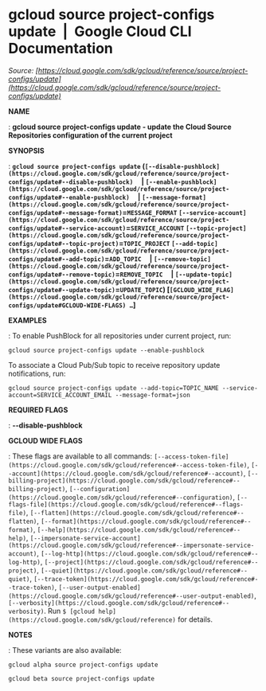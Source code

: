 # gcloud source project-configs update  |  Google Cloud CLI Documentation

*Source: [https://cloud.google.com/sdk/gcloud/reference/source/project-configs/update](https://cloud.google.com/sdk/gcloud/reference/source/project-configs/update)*

**NAME**

: **gcloud source project-configs update - update the Cloud Source Repositories configuration of the current project**

**SYNOPSIS**

: **`gcloud source project-configs update` (`[--disable-pushblock](https://cloud.google.com/sdk/gcloud/reference/source/project-configs/update#--disable-pushblock)`     | `[--enable-pushblock](https://cloud.google.com/sdk/gcloud/reference/source/project-configs/update#--enable-pushblock)`     | `[--message-format](https://cloud.google.com/sdk/gcloud/reference/source/project-configs/update#--message-format)`=`MESSAGE_FORMAT` `[--service-account](https://cloud.google.com/sdk/gcloud/reference/source/project-configs/update#--service-account)`=`SERVICE_ACCOUNT` `[--topic-project](https://cloud.google.com/sdk/gcloud/reference/source/project-configs/update#--topic-project)`=`TOPIC_PROJECT` `[--add-topic](https://cloud.google.com/sdk/gcloud/reference/source/project-configs/update#--add-topic)`=`ADD_TOPIC`     | `[--remove-topic](https://cloud.google.com/sdk/gcloud/reference/source/project-configs/update#--remove-topic)`=`REMOVE_TOPIC`     | `[--update-topic](https://cloud.google.com/sdk/gcloud/reference/source/project-configs/update#--update-topic)`=`UPDATE_TOPIC`) [`[GCLOUD_WIDE_FLAG](https://cloud.google.com/sdk/gcloud/reference/source/project-configs/update#GCLOUD-WIDE-FLAGS) …`]**

**EXAMPLES**

: To enable PushBlock for all repositories under current project, run:

```
gcloud source project-configs update --enable-pushblock
```

To associate a Cloud Pub/Sub topic to receive repository update notifications,
run:

```
gcloud source project-configs update --add-topic=TOPIC_NAME --service-account=SERVICE_ACCOUNT_EMAIL --message-format=json
```

**REQUIRED FLAGS**

: **--disable-pushblock**

**GCLOUD WIDE FLAGS**

: These flags are available to all commands: `[--access-token-file](https://cloud.google.com/sdk/gcloud/reference#--access-token-file)`,
`[--account](https://cloud.google.com/sdk/gcloud/reference#--account)`, `[--billing-project](https://cloud.google.com/sdk/gcloud/reference#--billing-project)`,
`[--configuration](https://cloud.google.com/sdk/gcloud/reference#--configuration)`,
`[--flags-file](https://cloud.google.com/sdk/gcloud/reference#--flags-file)`,
`[--flatten](https://cloud.google.com/sdk/gcloud/reference#--flatten)`, `[--format](https://cloud.google.com/sdk/gcloud/reference#--format)`, `[--help](https://cloud.google.com/sdk/gcloud/reference#--help)`, `[--impersonate-service-account](https://cloud.google.com/sdk/gcloud/reference#--impersonate-service-account)`,
`[--log-http](https://cloud.google.com/sdk/gcloud/reference#--log-http)`,
`[--project](https://cloud.google.com/sdk/gcloud/reference#--project)`, `[--quiet](https://cloud.google.com/sdk/gcloud/reference#--quiet)`, `[--trace-token](https://cloud.google.com/sdk/gcloud/reference#--trace-token)`, `[--user-output-enabled](https://cloud.google.com/sdk/gcloud/reference#--user-output-enabled)`,
`[--verbosity](https://cloud.google.com/sdk/gcloud/reference#--verbosity)`.
Run `$ [gcloud help](https://cloud.google.com/sdk/gcloud/reference)` for details.

**NOTES**

: These variants are also available:

```
gcloud alpha source project-configs update
```

```
gcloud beta source project-configs update
```